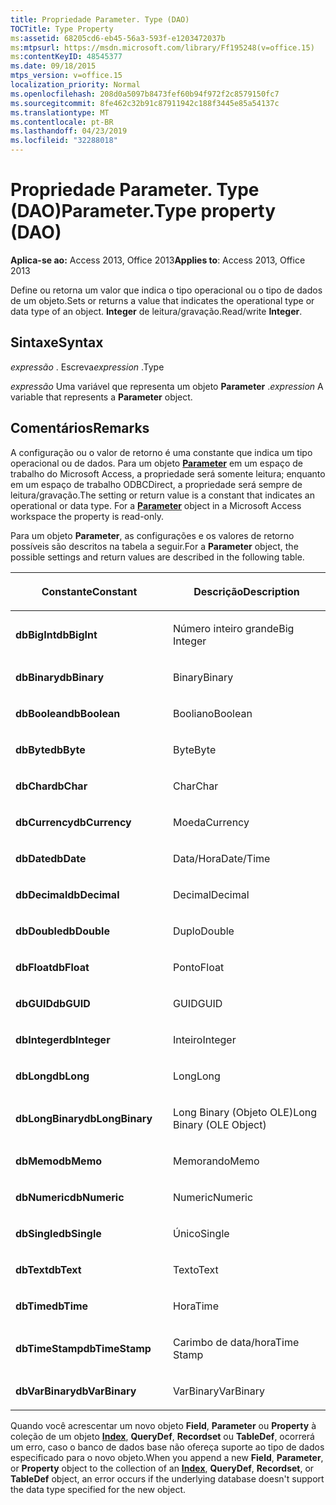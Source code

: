 ```yaml
---
title: Propriedade Parameter. Type (DAO)
TOCTitle: Type Property
ms:assetid: 68205cd6-eb45-56a3-593f-e1203472037b
ms:mtpsurl: https://msdn.microsoft.com/library/Ff195248(v=office.15)
ms:contentKeyID: 48545377
ms.date: 09/18/2015
mtps_version: v=office.15
localization_priority: Normal
ms.openlocfilehash: 208d0a5097b8473fef60b94f972f2c8579150fc7
ms.sourcegitcommit: 8fe462c32b91c87911942c188f3445e85a54137c
ms.translationtype: MT
ms.contentlocale: pt-BR
ms.lasthandoff: 04/23/2019
ms.locfileid: "32288018"
---
```

# <a name="parametertype-property-dao"></a><span data-ttu-id="33c09-102">Propriedade Parameter. Type (DAO)</span><span class="sxs-lookup"><span data-stu-id="33c09-102">Parameter.Type property (DAO)</span></span>


<span data-ttu-id="33c09-103">**Aplica-se ao:** Access 2013, Office 2013</span><span class="sxs-lookup"><span data-stu-id="33c09-103">**Applies to**: Access 2013, Office 2013</span></span>

<span data-ttu-id="33c09-104">Define ou retorna um valor que indica o tipo operacional ou o tipo de dados de um objeto.</span><span class="sxs-lookup"><span data-stu-id="33c09-104">Sets or returns a value that indicates the operational type or data type of an object.</span></span> <span data-ttu-id="33c09-105">**Integer** de leitura/gravação.</span><span class="sxs-lookup"><span data-stu-id="33c09-105">Read/write **Integer**.</span></span>

## <a name="syntax"></a><span data-ttu-id="33c09-106">Sintaxe</span><span class="sxs-lookup"><span data-stu-id="33c09-106">Syntax</span></span>

<span data-ttu-id="33c09-107">*expressão* . Escreva</span><span class="sxs-lookup"><span data-stu-id="33c09-107">*expression* .Type</span></span>

<span data-ttu-id="33c09-108">*expressão* Uma variável que representa um objeto **Parameter** .</span><span class="sxs-lookup"><span data-stu-id="33c09-108">*expression* A variable that represents a **Parameter** object.</span></span>

## <a name="remarks"></a><span data-ttu-id="33c09-109">Comentários</span><span class="sxs-lookup"><span data-stu-id="33c09-109">Remarks</span></span>

<span data-ttu-id="33c09-p102">A configuração ou o valor de retorno é uma constante que indica um tipo operacional ou de dados. Para um objeto **[Parameter](parameter-object-dao.md)** em um espaço de trabalho do Microsoft Access, a propriedade será somente leitura; enquanto em um espaço de trabalho ODBCDirect, a propriedade será sempre de leitura/gravação.</span><span class="sxs-lookup"><span data-stu-id="33c09-p102">The setting or return value is a constant that indicates an operational or data type. For a **[Parameter](parameter-object-dao.md)** object in a Microsoft Access workspace the property is read-only.</span></span>

<span data-ttu-id="33c09-112">Para um objeto **Parameter**, as configurações e os valores de retorno possíveis são descritos na tabela a seguir.</span><span class="sxs-lookup"><span data-stu-id="33c09-112">For a **Parameter** object, the possible settings and return values are described in the following table.</span></span>

<table>
<colgroup>
<col style="width: 50%" />
<col style="width: 50%" />
</colgroup>
<thead>
<tr class="header">
<th><p><span data-ttu-id="33c09-113">Constante</span><span class="sxs-lookup"><span data-stu-id="33c09-113">Constant</span></span></p></th>
<th><p><span data-ttu-id="33c09-114">Descrição</span><span class="sxs-lookup"><span data-stu-id="33c09-114">Description</span></span></p></th>
</tr>
</thead>
<tbody>
<tr class="odd">
<td><p><span data-ttu-id="33c09-115"><strong>dbBigInt</strong></span><span class="sxs-lookup"><span data-stu-id="33c09-115"><strong>dbBigInt</strong></span></span></p></td>
<td><p><span data-ttu-id="33c09-116">Número inteiro grande</span><span class="sxs-lookup"><span data-stu-id="33c09-116">Big Integer</span></span></p></td>
</tr>
<tr class="even">
<td><p><span data-ttu-id="33c09-117"><strong>dbBinary</strong></span><span class="sxs-lookup"><span data-stu-id="33c09-117"><strong>dbBinary</strong></span></span></p></td>
<td><p><span data-ttu-id="33c09-118">Binary</span><span class="sxs-lookup"><span data-stu-id="33c09-118">Binary</span></span></p></td>
</tr>
<tr class="odd">
<td><p><span data-ttu-id="33c09-119"><strong>dbBoolean</strong></span><span class="sxs-lookup"><span data-stu-id="33c09-119"><strong>dbBoolean</strong></span></span></p></td>
<td><p><span data-ttu-id="33c09-120">Booliano</span><span class="sxs-lookup"><span data-stu-id="33c09-120">Boolean</span></span></p></td>
</tr>
<tr class="even">
<td><p><span data-ttu-id="33c09-121"><strong>dbByte</strong></span><span class="sxs-lookup"><span data-stu-id="33c09-121"><strong>dbByte</strong></span></span></p></td>
<td><p><span data-ttu-id="33c09-122">Byte</span><span class="sxs-lookup"><span data-stu-id="33c09-122">Byte</span></span></p></td>
</tr>
<tr class="odd">
<td><p><span data-ttu-id="33c09-123"><strong>dbChar</strong></span><span class="sxs-lookup"><span data-stu-id="33c09-123"><strong>dbChar</strong></span></span></p></td>
<td><p><span data-ttu-id="33c09-124">Char</span><span class="sxs-lookup"><span data-stu-id="33c09-124">Char</span></span></p></td>
</tr>
<tr class="even">
<td><p><span data-ttu-id="33c09-125"><strong>dbCurrency</strong></span><span class="sxs-lookup"><span data-stu-id="33c09-125"><strong>dbCurrency</strong></span></span></p></td>
<td><p><span data-ttu-id="33c09-126">Moeda</span><span class="sxs-lookup"><span data-stu-id="33c09-126">Currency</span></span></p></td>
</tr>
<tr class="odd">
<td><p><span data-ttu-id="33c09-127"><strong>dbDate</strong></span><span class="sxs-lookup"><span data-stu-id="33c09-127"><strong>dbDate</strong></span></span></p></td>
<td><p><span data-ttu-id="33c09-128">Data/Hora</span><span class="sxs-lookup"><span data-stu-id="33c09-128">Date/Time</span></span></p></td>
</tr>
<tr class="even">
<td><p><span data-ttu-id="33c09-129"><strong>dbDecimal</strong></span><span class="sxs-lookup"><span data-stu-id="33c09-129"><strong>dbDecimal</strong></span></span></p></td>
<td><p><span data-ttu-id="33c09-130">Decimal</span><span class="sxs-lookup"><span data-stu-id="33c09-130">Decimal</span></span></p></td>
</tr>
<tr class="odd">
<td><p><span data-ttu-id="33c09-131"><strong>dbDouble</strong></span><span class="sxs-lookup"><span data-stu-id="33c09-131"><strong>dbDouble</strong></span></span></p></td>
<td><p><span data-ttu-id="33c09-132">Duplo</span><span class="sxs-lookup"><span data-stu-id="33c09-132">Double</span></span></p></td>
</tr>
<tr class="even">
<td><p><span data-ttu-id="33c09-133"><strong>dbFloat</strong></span><span class="sxs-lookup"><span data-stu-id="33c09-133"><strong>dbFloat</strong></span></span></p></td>
<td><p><span data-ttu-id="33c09-134">Ponto</span><span class="sxs-lookup"><span data-stu-id="33c09-134">Float</span></span></p></td>
</tr>
<tr class="odd">
<td><p><span data-ttu-id="33c09-135"><strong>dbGUID</strong></span><span class="sxs-lookup"><span data-stu-id="33c09-135"><strong>dbGUID</strong></span></span></p></td>
<td><p><span data-ttu-id="33c09-136">GUID</span><span class="sxs-lookup"><span data-stu-id="33c09-136">GUID</span></span></p></td>
</tr>
<tr class="even">
<td><p><span data-ttu-id="33c09-137"><strong>dbInteger</strong></span><span class="sxs-lookup"><span data-stu-id="33c09-137"><strong>dbInteger</strong></span></span></p></td>
<td><p><span data-ttu-id="33c09-138">Inteiro</span><span class="sxs-lookup"><span data-stu-id="33c09-138">Integer</span></span></p></td>
</tr>
<tr class="odd">
<td><p><span data-ttu-id="33c09-139"><strong>dbLong</strong></span><span class="sxs-lookup"><span data-stu-id="33c09-139"><strong>dbLong</strong></span></span></p></td>
<td><p><span data-ttu-id="33c09-140">Long</span><span class="sxs-lookup"><span data-stu-id="33c09-140">Long</span></span></p></td>
</tr>
<tr class="even">
<td><p><span data-ttu-id="33c09-141"><strong>dbLongBinary</strong></span><span class="sxs-lookup"><span data-stu-id="33c09-141"><strong>dbLongBinary</strong></span></span></p></td>
<td><p><span data-ttu-id="33c09-142">Long Binary (Objeto OLE)</span><span class="sxs-lookup"><span data-stu-id="33c09-142">Long Binary (OLE Object)</span></span></p></td>
</tr>
<tr class="odd">
<td><p><span data-ttu-id="33c09-143"><strong>dbMemo</strong></span><span class="sxs-lookup"><span data-stu-id="33c09-143"><strong>dbMemo</strong></span></span></p></td>
<td><p><span data-ttu-id="33c09-144">Memorando</span><span class="sxs-lookup"><span data-stu-id="33c09-144">Memo</span></span></p></td>
</tr>
<tr class="even">
<td><p><span data-ttu-id="33c09-145"><strong>dbNumeric</strong></span><span class="sxs-lookup"><span data-stu-id="33c09-145"><strong>dbNumeric</strong></span></span></p></td>
<td><p><span data-ttu-id="33c09-146">Numeric</span><span class="sxs-lookup"><span data-stu-id="33c09-146">Numeric</span></span></p></td>
</tr>
<tr class="odd">
<td><p><span data-ttu-id="33c09-147"><strong>dbSingle</strong></span><span class="sxs-lookup"><span data-stu-id="33c09-147"><strong>dbSingle</strong></span></span></p></td>
<td><p><span data-ttu-id="33c09-148">Único</span><span class="sxs-lookup"><span data-stu-id="33c09-148">Single</span></span></p></td>
</tr>
<tr class="even">
<td><p><span data-ttu-id="33c09-149"><strong>dbText</strong></span><span class="sxs-lookup"><span data-stu-id="33c09-149"><strong>dbText</strong></span></span></p></td>
<td><p><span data-ttu-id="33c09-150">Texto</span><span class="sxs-lookup"><span data-stu-id="33c09-150">Text</span></span></p></td>
</tr>
<tr class="odd">
<td><p><span data-ttu-id="33c09-151"><strong>dbTime</strong></span><span class="sxs-lookup"><span data-stu-id="33c09-151"><strong>dbTime</strong></span></span></p></td>
<td><p><span data-ttu-id="33c09-152">Hora</span><span class="sxs-lookup"><span data-stu-id="33c09-152">Time</span></span></p></td>
</tr>
<tr class="even">
<td><p><span data-ttu-id="33c09-153"><strong>dbTimeStamp</strong></span><span class="sxs-lookup"><span data-stu-id="33c09-153"><strong>dbTimeStamp</strong></span></span></p></td>
<td><p><span data-ttu-id="33c09-154">Carimbo de data/hora</span><span class="sxs-lookup"><span data-stu-id="33c09-154">Time Stamp</span></span></p></td>
</tr>
<tr class="odd">
<td><p><span data-ttu-id="33c09-155"><strong>dbVarBinary</strong></span><span class="sxs-lookup"><span data-stu-id="33c09-155"><strong>dbVarBinary</strong></span></span></p></td>
<td><p><span data-ttu-id="33c09-156">VarBinary</span><span class="sxs-lookup"><span data-stu-id="33c09-156">VarBinary</span></span></p></td>
</tr>
</tbody>
</table>


<span data-ttu-id="33c09-157">Quando você acrescentar um novo objeto **Field**, **Parameter** ou **Property** à coleção de um objeto **[Index](index-object-dao.md)**, **QueryDef**, **Recordset** ou **TableDef**, ocorrerá um erro, caso o banco de dados base não ofereça suporte ao tipo de dados especificado para o novo objeto.</span><span class="sxs-lookup"><span data-stu-id="33c09-157">When you append a new **Field**, **Parameter**, or **Property** object to the collection of an **[Index](index-object-dao.md)**, **QueryDef**, **Recordset**, or **TableDef** object, an error occurs if the underlying database doesn't support the data type specified for the new object.</span></span>

